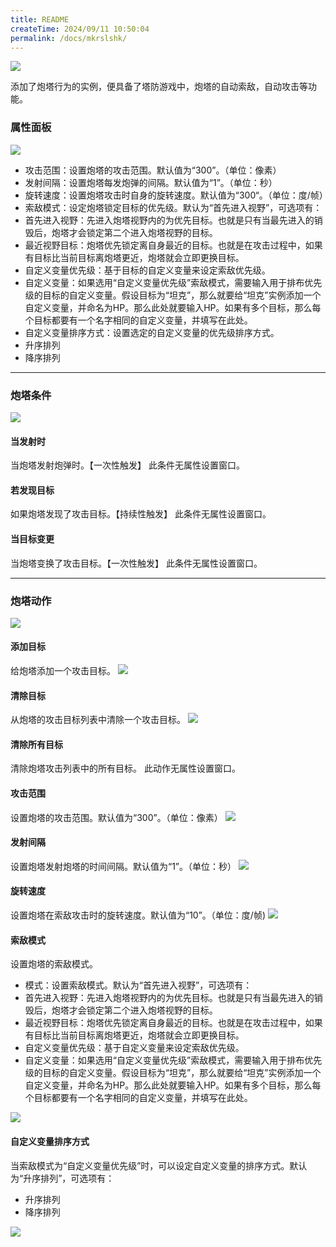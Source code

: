 ```yaml
---
title: README
createTime: 2024/09/11 10:50:04
permalink: /docs/mkrslshk/
---
```

![](564c352422c7f.png)

添加了炮塔行为的实例，便具备了塔防游戏中，炮塔的自动索敌，自动攻击等功能。

### 属性面板
![](564c3523f1eb3.png)
- 攻击范围：设置炮塔的攻击范围。默认值为“300”。（单位：像素）
- 发射间隔：设置炮塔每发炮弹的间隔。默认值为“1”。（单位：秒）
- 旋转速度：设置炮塔攻击时自身的旋转速度。默认值为“300“。（单位：度/帧）
- 索敌模式：设定炮塔锁定目标的优先级。默认为“首先进入视野”，可选项有：
 - 首先进入视野：先进入炮塔视野内的为优先目标。也就是只有当最先进入的销毁后，炮塔才会锁定第二个进入炮塔视野的目标。
 - 最近视野目标：炮塔优先锁定离自身最近的目标。也就是在攻击过程中，如果有目标比当前目标离炮塔更近，炮塔就会立即更换目标。
 - 自定义变量优先级：基于目标的自定义变量来设定索敌优先级。
- 自定义变量：如果选用“自定义变量优先级”索敌模式，需要输入用于排布优先级的目标的自定义变量。假设目标为“坦克”，那么就要给“坦克”实例添加一个自定义变量，并命名为HP。那么此处就要输入HP。如果有多个目标，那么每个目标都要有一个名字相同的自定义变量，并填写在此处。
- 自定义变量排序方式：设置选定的自定义变量的优先级排序方式。
 - 升序排列
 - 降序排列

------------


### 炮塔条件
![](564c352413fe0.png)
#### 当发射时
当炮塔发射炮弹时。【一次性触发】
此条件无属性设置窗口。

#### 若发现目标
如果炮塔发现了攻击目标。【持续性触发】
此条件无属性设置窗口。
#### 当目标变更
当炮塔变换了攻击目标。【一次性触发】
此条件无属性设置窗口。

------------


### 炮塔动作
![](564c3523788cc.png)
#### 添加目标
给炮塔添加一个攻击目标。
![](564c3523c16de.png)
#### 清除目标
从炮塔的攻击目标列表中清除一个攻击目标。
![](564c3523a5a3f.png)
#### 清除所有目标
清除炮塔攻击列表中的所有目标。
此动作无属性设置窗口。
#### 攻击范围
设置炮塔的攻击范围。默认值为“300”。（单位：像素）
![](564c352390f72.png)
#### 发射间隔
设置炮塔发射炮塔的时间间隔。默认值为“1”。（单位：秒）
![](564c358f71590.png)
#### 旋转速度
设置炮塔在索敌攻击时的旋转速度。默认值为“10”。（单位：度/帧)
![](564c3523d7c53.png)
#### 索敌模式
设置炮塔的索敌模式。
- 模式：设置索敌模式。默认为“首先进入视野”，可选项有：
 - 首先进入视野：先进入炮塔视野内的为优先目标。也就是只有当最先进入的销毁后，炮塔才会锁定第二个进入炮塔视野的目标。
 - 最近视野目标：炮塔优先锁定离自身最近的目标。也就是在攻击过程中，如果有目标比当前目标离炮塔更近，炮塔就会立即更换目标。
 - 自定义变量优先级：基于自定义变量来设定索敌优先级。
- 自定义变量：如果选用“自定义变量优先级”索敌模式，需要输入用于排布优先级的目标的自定义变量。假设目标为“坦克”，那么就要给“坦克”实例添加一个自定义变量，并命名为HP。那么此处就要输入HP。如果有多个目标，那么每个目标都要有一个名字相同的自定义变量，并填写在此处。

![](564c3523b4222.png)
#### 自定义变量排序方式
当索敌模式为“自定义变量优先级”时，可以设定自定义变量的排序方式。默认为“升序排列”，可选项有：
- 升序排列
- 降序排列

![](564c3523e4631.png)